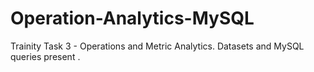 # Operation-Analytics-MySQL

Trainity Task 3 - Operations and Metric Analytics.
Datasets and MySQL queries present .
